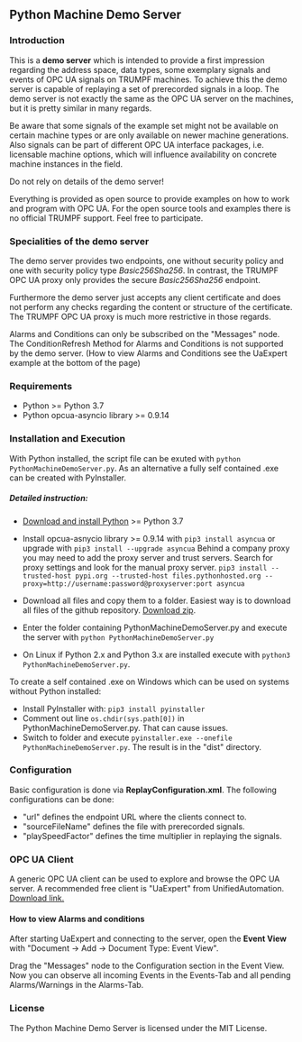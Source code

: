 ## Python Machine Demo Server

### Introduction
This is a **demo server** which is intended to provide a first impression regarding the address space, data types, some exemplary signals and events of OPC UA signals on TRUMPF machines. To achieve this the demo server is capable of replaying a set of prerecorded signals in a loop.
The demo server is not exactly the same as the OPC UA server on the machines, but it is pretty similar in many regards. 

Be aware that some signals of the example set might not be available on certain machine types or are only available on newer machine generations. Also signals can be part of different OPC UA interface packages, i.e. licensable machine options, which will influence availability on concrete machine instances in the field.
 
Do not rely on details of the demo server!
 
Everything is provided as open source to provide examples on how to work and program with OPC UA. For the open source tools and examples there is no official TRUMPF support. Feel free to participate.


### Specialities of the demo server
The demo server provides two endpoints, one without security policy and one with security policy type *Basic256Sha256*. In contrast, the TRUMPF OPC UA proxy only provides the secure *Basic256Sha256* endpoint.

Furthermore the demo server just accepts any client certificate and does not perform any checks regarding the content or structure of the certificate. The TRUMPF OPC UA proxy is much more restrictive in those regards.

Alarms and Conditions can only be subscribed on the "Messages" node. The ConditionRefresh Method for Alarms and Conditions is not supported by the demo server. (How to view Alarms and Conditions see the UaExpert example at the bottom of the page)



### Requirements
- Python >= Python 3.7
- Python opcua-asyncio library >= 0.9.14

### Installation and Execution
With Python installed, the script file can be exuted with `python PythonMachineDemoServer.py`. As an alternative a fully self contained .exe can be created with PyInstaller.

##### Detailed instruction:
- [Download and install Python](https://www.python.org/downloads/) >= Python 3.7
- Install opcua-asnycio library >= 0.9.14 with 
`pip3 install asyncua` or upgrade with `pip3 install --upgrade asyncua`
Behind a company proxy you may need to add the proxy server and trust servers. Search for proxy settings and look for the manual proxy server. 
`pip3 install --trusted-host pypi.org --trusted-host files.pythonhosted.org --proxy=http://username:password@proxyserver:port asyncua`

- Download all files and copy them to a folder. Easiest way is to download all files of the github repository. [Download zip](https://github.com/TRUMPF-IoT/OpcUaMachineTools/archive/main.zip). 
- Enter the folder containing PythonMachineDemoServer.py and execute the server with `python PythonMachineDemoServer.py`
- On Linux if Python 2.x and Python 3.x are installed execute with `python3 PythonMachineDemoServer.py`. 

To create a self contained .exe on Windows which can be used on systems without Python installed:
- Install PyInstaller with: `pip3 install pyinstaller`
- Comment out line `os.chdir(sys.path[0])` in PythonMachineDemoServer.py. That can cause issues. 
- Switch to folder and execute `pyinstaller.exe --onefile PythonMachineDemoServer.py`. The result is in the "dist" directory.

### Configuration
Basic configuration is done via **ReplayConfiguration.xml**. The following configurations can be done:
- "url" defines the endpoint URL where the clients connect to.
- "sourceFileName" defines the file with prerecorded signals.
- "playSpeedFactor" defines the time multiplier in replaying the signals.

### OPC UA Client
A generic OPC UA client can be used to explore and browse the OPC UA server. A recommended free client is "UaExpert" from UnifiedAutomation. [Download link.](https://www.unified-automation.com/downloads/opc-ua-clients.html)

#### How to view Alarms and conditions
After starting UaExpert and connecting to the server, open the **Event View** with "Document -> Add -> Document Type: Event View".

Drag the "Messages" node to the Configuration section in the Event View. Now you can observe all incoming Events in the Events-Tab and all pending Alarms/Warnings in the Alarms-Tab.


### License
The Python Machine Demo Server is licensed under the MIT License.
